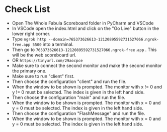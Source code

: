 # Check List

- Open The Whole Fabula Scoreboard folder in PyCharm and VSCode
- In VSCode open the index.html and click on the "Go Live" button in the lower right corner.
- Type `ngrok http --domain=765373626613-12120895592731527066.ngrok-free.app 5500` into a terminal.
- Then go to `765373626613-12120895592731527066.ngrok-free.app` . This will be the web scoreboard url.
- OR `https://tinyurl.com/29aocpce`
- Make sure to connect the second monitor and make the second monitor the primary one.
- Make sure to run "client" first.
- Then choose the configuration "client" and run the file.
- When the window to be shown is prompted. The monitor with x != 0 and y != 0 must be selected. The index is given in the left hand side.
- Then choose the configuration "main" and run the file.
- When the window to be shown is prompted. The monitor with x = 0 and y = 0 must be selected. The index is given in the left hand side.
- Then choose the configuration "FlashMessage" and run the file.
- When the window to be shown is prompted. The monitor with x = 0 and y = 0 must be selected. The index is given in the left hand side.
